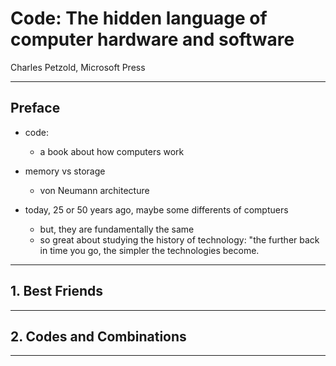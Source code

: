 # Code: The hidden language of computer hardware and software

Charles Petzold, Microsoft Press

---

## Preface

- code:
  - a book about how computers work

- memory vs storage
  - von Neumann architecture

- today, 25 or 50 years ago, maybe some differents of comptuers
  - but, they are fundamentally the same
  - so great about studying the history of technology: "the further back in time you go, the simpler the technologies become.

---

## 1. Best Friends

---

## 2. Codes and Combinations

---
